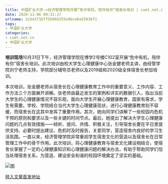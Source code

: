 ```yaml
---
title: 中国矿业大学->经济管理学院开展“危中有机，陪伴有你”宿舍长培训 | cumt.net.cn
date: 2020-11-06 09:31:17
urlname: 2cb4371bff5b966355e9bce8a55036f1
tags: 
- 中国矿业大学
categories:
- cumt.net.cn
- 中国矿业大学
---
```

**培训现场**10月31日下午，经济管理学院在博学2号楼C102室开展“危中有机，陪伴有你”宿舍长培训。此次培训由校大学生心理健康中心张金健老师主讲，由经管学院刘宁老师主持，学院部分辅导员老师以及2019级和2020级全体宿舍长参加培训。

本次培训，张金健老师从宿舍长在心理健康教育工作中的重要意义、工作内容、工作方法三个方面展开讲解。张老师由最近发生的案例和详实的数据引入，指出当前大学生的心理健康情况不容乐观，面向大学生开展心理健康教育，国家有需求，学生有需要。学校、学院结合当代大学生心理健康现状，进行心理健康教育刻不容缓，而宿舍长在这其中发挥了重要作用。其次，她向同学们讲解了一些校园内危机干预的原则和要求以及一些关键的时间节点。最后，她提出了解决大学生心理健康问题的几点有效措施——倾听、提问、共情、积极关注，引导宿舍长要在平日里提供支持、必要时提出建议、危机时及时报告，关爱同学，营造宿舍内良好的学习生活氛围。一直以来，经济管理学院非常重视学生宿舍文化的营造以及宿舍长在日常管理工作中的骨干作用。此次培训，将心理健康教育与宿舍文化建设相结合，使宿舍长掌握了一定的心理健康知识和心理健康问题的解决办法，有助于帮助同学们恰当处理宿舍关系，为营造、建设安全和谐的校园环境奠定了坚实的基础。

![图](http://xwzx.cumt.edu.cn/_upload/article/images/e3/c0/5acc92a44ffdaa89d1d6cfb400c5/90a7e333-6e14-4c96-83be-4db896826a01.jpg)

[转入文章首发地址](http://xwzx.cumt.edu.cn/d9/ec/c523a580076/page.htm)